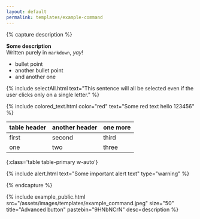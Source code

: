 ```yaml
---
layout: default
permalink: templates/example-command
---
```


<!-- This must be at the beginning of your markdown description -->
{% capture description %} 

<!-- Some regular markdown -->
**Some description**   
Written purely in `markdown`, *yay*!

<!-- simple markdown list -->
- bullet point
- another bullet point
- and another one

<!-- Select all -->
<!-- Whatever you put in the text field below will be ALL selected if the user clicks anywhere on the text -->
{% include selectAll.html text="This sentence will all be selected even if the user clicks only on a single letter." %}

<!-- colored text  -->
<!-- color is the color of your text and text is the text you want to display in that color -->
{% include colored_text.html color="red" text="Some red text hello 123456" %}

<!-- table -->
<!-- find list of all table types here: https://getbootstrap.com/docs/5.0/content/tables/#variants and just change the 'primary' in table-primary to something else -->
<!-- remove w-auto if you don't wish the table to auto resize based on the text -->

| table header | another header | one more |
|-------|--------|--------|
| first | second | third |
| one | two | three |
{:class='table table-primary w-auto'} 

<!-- alert -->
<!-- find list of all alerts here: https://getbootstrap.com/docs/5.0/components/alerts/#examples and just change the type to something else -->
{% include alert.html text="Some important alert text" type="warning" %} 

<!-- This must be at the end of your markdown description -->
{% endcapture %} 

<!-- If you're NOT including any description, you can delete all the content between 'capture description' and 'endcapture' tags and even delete the tags themselves -->

<!-- The following line below will display the image and pastebin embed -->
<!-- src = full path to the Imgur image, i.e. https://i.imgur.com/zsxdHym.jpeg -->
<!-- size = resize image if it's too large (which it should not be in the first place). Valid values are 25, 50 and 75 (percentage). Delete the key or change it to 100 if you want full image size. -->
<!-- title = title, will be displayed as a button and title of the modal -->
<!-- pastebin = the pastebin unique ID, NOT the whole url, i.e. https://pastebin.com/HVRnqeJx will be just HVRnqeJx -->
<!-- If you're NOT including pastebin, delete the pastebin="X" key completely -->
<!-- Do not change anything else -->
{% include example_public.html src="/assets/images/templates/example_command.jpeg" size="50" title="Advanced button" pastebin="9HNbNCrN" desc=description %} 
